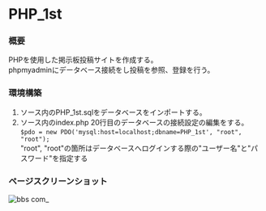 # PHP_1st
### 概要
PHPを使用した掲示板投稿サイトを作成する。<br>
phpmyadminにデータベース接続をし投稿を参照、登録を行う。<br>

### 環境構築
1. ソース内のPHP_1st.sqlをデータベースをインポートする。<br>
2. ソース内のindex.php 20行目のデータベースの接続設定の編集をする。<br>
`$pdo = new PDO('mysql:host=localhost;dbname=PHP_1st', "root", "root");`<br>
"root", "root"の箇所はデータベースへログインする際の"ユーザー名"と"パスワード"を指定する<br>

### ページスクリーンショット
![bbs com_](https://user-images.githubusercontent.com/95268598/212542141-aacf1771-40c9-42a1-a1f5-169457123c50.png)
